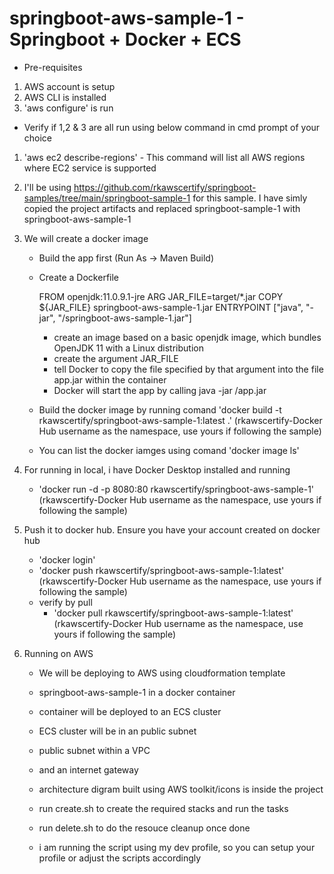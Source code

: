 # springboot-aws-sample-1 - Springboot + Docker + ECS
 
- Pre-requisites
1. AWS account is setup
2. AWS CLI is installed
3. 'aws configure' is run

- Verify if 1,2 & 3 are all run using below command in cmd prompt of your choice
1. 'aws ec2 describe-regions' - This command will list all AWS regions where EC2 service is supported

2. I'll be using https://github.com/rkawscertify/springboot-samples/tree/main/springboot-sample-1 for this sample. I have simly copied the project artifacts and replaced springboot-sample-1 with springboot-aws-sample-1

3. We will create a docker image 
	- Build the app first  (Run As -> Maven Build)
	- Create a Dockerfile
	
		FROM openjdk:11.0.9.1-jre
		ARG JAR_FILE=target/*.jar
		COPY ${JAR_FILE} springboot-aws-sample-1.jar
		ENTRYPOINT ["java", "-jar", "/springboot-aws-sample-1.jar"]
		
		- create an image based on a basic openjdk image, which bundles OpenJDK 11 with a Linux distribution
		- create the argument JAR_FILE
		- tell Docker to copy the file specified by that argument into the file app.jar within the container
		- Docker will start the app by calling java -jar /app.jar
	- Build the docker image by running comand 'docker build -t rkawscertify/springboot-aws-sample-1:latest .' (rkawscertify-Docker Hub username as the namespace, use yours if following the sample)
	- You can list the docker iamges using comand 'docker image ls'

4. For running in local, i have Docker Desktop installed and running
	- 'docker run -d -p 8080:80 rkawscertify/springboot-aws-sample-1' (rkawscertify-Docker Hub username as the namespace, use yours if following the sample)

5. Push it to docker hub. Ensure you have your account created on docker hub
	- 'docker login'
	- 'docker push rkawscertify/springboot-aws-sample-1:latest' (rkawscertify-Docker Hub username as the namespace, use yours if following the sample)
	- verify by pull
		- 'docker pull rkawscertify/springboot-aws-sample-1:latest' (rkawscertify-Docker Hub username as the namespace, use yours if following the sample)

6. Running on AWS
	- We will be deploying to AWS using cloudformation template
	- springboot-aws-sample-1 in a docker container
	- container will be deployed to an ECS cluster
	- ECS cluster will be in an public subnet
	- public subnet within a VPC
	- and an internet gateway
	- architecture digram built using AWS toolkit/icons is inside the project
	
	- run create.sh to create the required stacks and run the tasks
	- run delete.sh to do the resouce cleanup once done
	
	- i am running the script using my dev profile, so you can setup your profile or adjust the scripts accordingly
